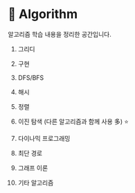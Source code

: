 # :memo: Algorithm

알고리즘 학습 내용을 정리한 공간입니다.



1. 그리디
2. 구현
3. DFS/BFS
4. 해시
5. 정렬
6. 이진 탐색 (다른 알고리즘과 함께 사용 多) :star:
7. 다이나믹 프로그래밍
8. 최단 경로
9. 그래프 이론

10. 기타 알고리즘
